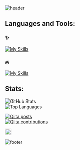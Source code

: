 ![header](https://capsule-render.vercel.app/api?type=waving&color=30:e96443,100:904e95&height=260&section=header&text=Hello%20World%20!&fontSize=70&fontColor=fff&animation=fadeIn&fontAlignY=38&desc=I'm%20Yuki%20Sakakima%20👋&descAlignY=51&descAlign=62)

## Languages and Tools:
### ✨
[![My Skills](https://skillicons.dev/icons?i=markdown,html,css,js,ts,react,styledcomponents,redux,vite,firebase,git,github,vscode)](https://skillicons.dev)

### 🔥
[![My Skills](https://skillicons.dev/icons?i=vim,linux,sass,gulp,bootstrap,tailwind,jquery,nodejs,ruby,rails,python,flask,pytorch,tensorflow,go,sqlite,postgresql,docker,heroku,netlify,svelte,gitlab,githubactions,visualstudio,azure,postman,figma,xd,ableton)](https://skillicons.dev)

## Stats:
![GitHub Stats](https://github-readme-stats.vercel.app/api?username=yukisakakima&theme=synthwave)  
![Top Languages](https://github-readme-stats.vercel.app/api/top-langs/?username=yukisakakima&layout=compact&theme=synthwave)

[![Qiita posts](https://qiita-badge.apiapi.app/s/kimascript/posts.svg)](http://qiita.com/kiimascript)  
[![Qiita contributions](https://qiita-badge.apiapi.app/s/kimascript/contributions.svg)](http://qiita.com/kimascript)

<a href="https://honzaap.github.io/GithubCity/?name=yukisakakima&year=2023" role="link" target="_blank" rel="noopener noreferrer nofollow"><img src="https://github.com/honzaap/GithubCity/blob/main/favicon.svg" alt="githubcity" width="20" height="20"/></a>

![footer](https://capsule-render.vercel.app/api?type=waving&color=30:e96443,100:904e95&height=100&section=footer)
